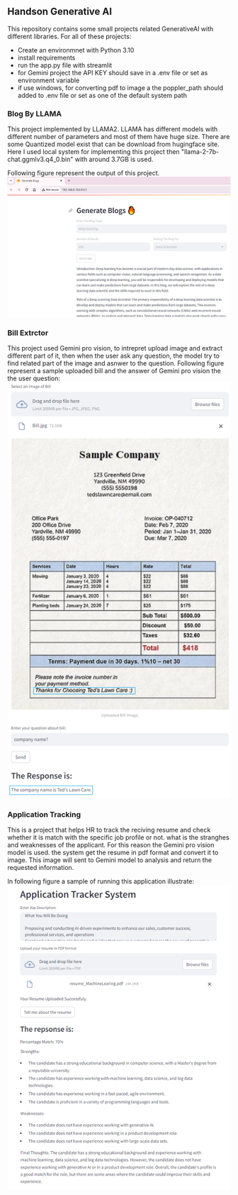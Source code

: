 ## Handson Generative AI 
This repository contains some small projects related GenerativeAI with different libraries.
For all of these projects:
- Create an environmnet with Python 3.10
- install requirements
- run the app.py file with streamlit 
- for Gemini project the API KEY should save in a .env file or set as environment variable
- if use windows, for converting pdf to image a the poppler_path should added to .env file or set as one of the default system path  

### Blog By LLAMA 
This project implemented by LLAMA2. LLAMA has different models with different number of parameters and most of them have huge size. There are some Quantized model exist that can be download from hugingface site. Here I used local system for implementing this project then "llama-2-7b-chat.ggmlv3.q4_0.bin" with around 3.7GB is used.

Following figure represent the output of this project.
![alt text](image-1.png)


### Bill Extrctor
This project used Gemini pro vision, to intrepret upload image and extract different part of it, then when the user ask any question, the model try to find related part of the image and asnwer to the question. 
Following figure represent a sample uploaded bill and the answer of Gemini pro vision the the user question:
![alt text](image.png)


### Application Tracking 
This is a project that helps HR to track the reciving resume and check whether it is match with the specific job profile or not. what is the stranghes and weaknesses of the applicant. For this reason the Gemini pro vision model is used. the system get the resume in pdf format and convert it to image. This image will sent to Gemini model to analysis and return the requested information. 

In following figure a sample of running this application illustrate:
![alt text](image-2.png)